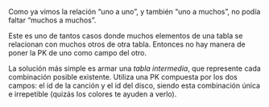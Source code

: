 <div
  class='mu-sql-table'
  data-name='canciones'
  data-columns='[{"name": "id_cancion", "pk": true}, "nombre_cancion"]'
  data-rows='[
    [1, "En la ciudad de la furia"],
    [2, "Cuando pase el temblor"],
    [3, "Ella usó mi cabeza como un revólver"]
  ]'>
</div>

<div
  class='mu-sql-table'
  data-name='cancion_por_album'
  data-columns='[{"name": "id_cancion", "pk": true, "fk": true}, {"name": "id_album", "pk": true, "fk": true}]'
  data-rows='[
    [1, 2],
    [1, 3],
    [1, 5],
    [1, 6],
    [1, 7],
    [2, 1],
    [2, 3],
    [2, 5],
    [2, 7],
    [3, 4],
    [3, 5],
    [3, 6]
  ]'>
</div>

<div
  class='mu-sql-table'
  data-name='discos'
  data-columns='[{"name": "id_album", "pk": true}, "album", "anio"]'
  data-rows='[
    [1, "Nada personal", 1985],
    [2, "Doble vida", 1988],
    [3, "Zona de promesas", 1993],
    [4, "Sueño stereo", 1995],
    [5, "Comfort y música para volar", 1996],
    [6, "El último concierto", 1997],
    [7, "Me verás volver", 2008]
  ]'>
</div>

Como ya vimos la relación “uno a uno”, y también “uno a muchos”, no podía faltar “muchos a muchos”. 

Este es uno de tantos casos donde muchos elementos de una tabla se relacionan con muchos otros de otra tabla. Entonces no hay manera de poner la PK de uno como campo del otro. 

La solución más simple es armar una _tabla intermedia_, que represente cada combinación posible existente. Utiliza una PK compuesta por los dos campos: el id de la canción y el id del disco, siendo esta combinación única e irrepetible (quizás los colores te ayuden a verlo). 
